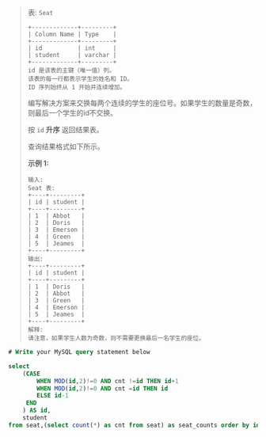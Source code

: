 

> 表: `Seat`
>
> ```
> +-------------+---------+
> | Column Name | Type    |
> +-------------+---------+
> | id          | int     |
> | student     | varchar |
> +-------------+---------+
> id 是该表的主键（唯一值）列。
> 该表的每一行都表示学生的姓名和 ID。
> ID 序列始终从 1 开始并连续增加。
> ```
>
>  
>
> 编写解决方案来交换每两个连续的学生的座位号。如果学生的数量是奇数，则最后一个学生的id不交换。
>
> 按 `id` **升序** 返回结果表。
>
> 查询结果格式如下所示。
>
>  
>
> **示例 1:**
>
> ```
> 输入: 
> Seat 表:
> +----+---------+
> | id | student |
> +----+---------+
> | 1  | Abbot   |
> | 2  | Doris   |
> | 3  | Emerson |
> | 4  | Green   |
> | 5  | Jeames  |
> +----+---------+
> 输出: 
> +----+---------+
> | id | student |
> +----+---------+
> | 1  | Doris   |
> | 2  | Abbot   |
> | 3  | Green   |
> | 4  | Emerson |
> | 5  | Jeames  |
> +----+---------+
> 解释:
> 请注意，如果学生人数为奇数，则不需要更换最后一名学生的座位。
> ```

```sql
# Write your MySQL query statement below

select 
    (CASE 
        WHEN MOD(id,2)!=0 AND cnt !=id THEN id+1
        WHEN MOD(id,2)!=0 AND cnt =id THEN id
        ELSE id-1
     END
    ) AS id,
    student
from seat,(select count(*) as cnt from seat) as seat_counts order by id asc;
```

